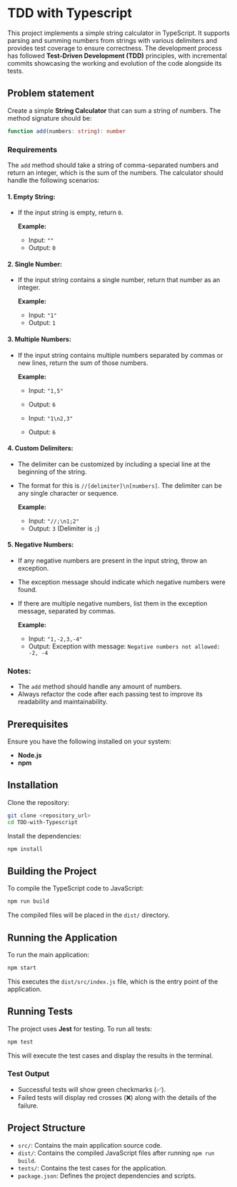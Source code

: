 # TDD with Typescript

This project implements a simple string calculator in TypeScript. It supports parsing and summing numbers from strings with various delimiters and provides test coverage to ensure correctness. The development process has followed **Test-Driven Development (TDD)** principles, with incremental commits showcasing the working and evolution of the code alongside its tests.

## Problem statement

Create a simple **String Calculator** that can sum a string of numbers. The method signature should be:

```typescript
function add(numbers: string): number 
```

### Requirements

The `add` method should take a string of comma-separated numbers and return an integer, which is the sum of the numbers. The calculator should handle the following scenarios:

#### 1. Empty String:
- If the input string is empty, return `0`.
  
  **Example:**
  - Input: `""`  
  - Output: `0`

#### 2. Single Number:
- If the input string contains a single number, return that number as an integer.
  
  **Example:**
  - Input: `"1"`  
  - Output: `1`

#### 3. Multiple Numbers:
- If the input string contains multiple numbers separated by commas or new lines, return the sum of those numbers.
  
  **Example:**
  - Input: `"1,5"`  
  - Output: `6`
  
  - Input: `"1\n2,3"`  
  - Output: `6`

#### 4. Custom Delimiters:
- The delimiter can be customized by including a special line at the beginning of the string.
- The format for this is `//[delimiter]\n[numbers]`. The delimiter can be any single character or sequence.
  
  **Example:**
  - Input: `"//;\n1;2"`  
  - Output: `3` (Delimiter is `;`)

#### 5. Negative Numbers:
- If any negative numbers are present in the input string, throw an exception.
- The exception message should indicate which negative numbers were found.
- If there are multiple negative numbers, list them in the exception message, separated by commas.
  
  **Example:**
  - Input: `"1,-2,3,-4"`  
  - Output: Exception with message: `Negative numbers not allowed: -2, -4`

### Notes:
- The `add` method should handle any amount of numbers.
- Always refactor the code after each passing test to improve its readability and maintainability.

## Prerequisites

Ensure you have the following installed on your system:

- **Node.js** 
- **npm**

## Installation

Clone the repository:

```bash
git clone <repository_url>
cd TDD-with-Typescript
```

Install the dependencies:

```bash
npm install
```

## Building the Project

To compile the TypeScript code to JavaScript:

```bash
npm run build
```

The compiled files will be placed in the `dist/` directory.

## Running the Application

To run the main application:

```bash
npm start
```

This executes the `dist/src/index.js` file, which is the entry point of the application.

## Running Tests

The project uses **Jest** for testing. To run all tests:

```bash
npm test
```

This will execute the test cases and display the results in the terminal.

### Test Output

- Successful tests will show green checkmarks (✅).
- Failed tests will display red crosses (❌) along with the details of the failure.

## Project Structure

- `src/`: Contains the main application source code.
- `dist/`: Contains the compiled JavaScript files after running `npm run build`.
- `tests/`: Contains the test cases for the application.
- `package.json`: Defines the project dependencies and scripts.
